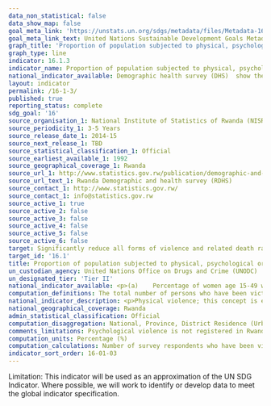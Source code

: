 ```yaml
---
data_non_statistical: false
data_show_map: false
goal_meta_link: 'https://unstats.un.org/sdgs/metadata/files/Metadata-16-01-03.pdf '
goal_meta_link_text: United Nations Sustainable Development Goals Metadata (PDF 217 KB)
graph_title: 'Proportion of population subjected to physical, psychological or sexual violence in the previous 12 months'
graph_type: line
indicator: 16.1.3
indicator_name: Proportion of population subjected to physical, psychological or sexual violence in the previous 12 months
national_indicator_available: Demographic health survey (DHS)  show the percentage of ever-married women and men, respectively, who have experienced physical or sexual violence by any spouse/partner in the past 12 months, by background characteristics. 
layout: indicator
permalink: /16-1-3/
published: true
reporting_status: complete
sdg_goal: '16'
source_organisation_1: National Institute of Statistics of Rwanda (NISR)
source_periodicity_1: 3-5 Years
source_release_date_1: 2014-15
source_next_release_1: TBD
source_statistical_classification_1: Official
source_earliest_available_1: 1992
source_geographical_coverage_1: Rwanda
source_url_1: http://www.statistics.gov.rw/publication/demographic-and-health-survey-20142015-final-report
source_url_text_1: Rwanda Demographic and health survey (RDHS)
source_contact_1: http://www.statistics.gov.rw/ 
source_contact_1: info@statistics.gov.rw
source_active_1: true
source_active_2: false
source_active_3: false
source_active_4: false
source_active_5: false
source_active_6: false
target: Significantly reduce all forms of violence and related death rates everywhere
target_id: '16.1'
title: Proportion of population subjected to physical, psychological or sexual violence in the previous 12 months
un_custodian_agency: United Nations Office on Drugs and Crime (UNODC)
un_designated_tier: 'Tier II'
national_indicator_available: <p>(a)	Percentage of women age 15-49 who have ever experienced sexual violence in the 12 months preceding the survey,</p><p>(b)	Percentage of men age 15-49 who have ever experienced sexual violence in the 12 months preceding the survey,</p><p>(c)	Percentage of women age 15-49 who have ever experienced physical violence in the 12 months preceding the survey.</p>(d)	Percentage of men age 15-49 who have ever experienced physical violence in the 12 months preceding the survey. 
computation_definitions: The total number of persons who have been victim of physical, psychological or sexual violence in the previous 12 months, as a share of the total population.
national_indicator_description: <p>Physical violence; this concept is equivalent to the concept of physical assault, as defined in the International Classification of Crime for Statistical Purposes (ICCS); the intentional or reckless application of physical force inflicted upon the body of a person. This includes serious and minor bodily injuries and serious and minor physical force. According to the ICCS, these are defined as; Serious bodily injury, at minimum, includes gunshot or bullet wounds; knife or stab wounds; severed limbs; broken bones or teeth knocked out; internal injuries; being knocked unconscious; and other severe or critical injuries. Serious physical force, at minimum, includes being shot; stabbed or cut; hit by an object; hit by a thrown object; poisoning and other applications of force with the potential to cause serious bodily injury. Minor bodily injury, at minimum, includes bruises, cuts, scratches, chipped teeth, swelling, black eye and other minor injuries. Minor physical force, at minimum, includes hitting, slapping, pushing, tripping, knocking down and other applications of force with the potential to cause minor bodily injury.</p> Sexual violence (ICCS); Unwanted sexual act, attempt to obtain a sexual act, or contact or communication with unwanted sexual attention without valid consent or with consent as a result of intimidation, force, fraud, coercion, threat, deception, use of drugs or alcohol, or abuse of power or of a position of vulnerability. This includes rape and other forms of sexual assault.
national_geographical_coverage: Rwanda
admin_statistical_classification: Official
computation_disaggregation: National, Province, District Residence (Urban & Rural), Sex, Age, Religion, Marital Status, Education Level, Wealth Quintile, Employment & Number of Living children.
comments_limitations: Psychological violence is not registered in Rwanda DHS
computation_units: Percentage (%)
computation_calculations: Number of survey respondents who have been victim of physical, psychological or sexual violence in the previous 12 months, divided by the total number of survey respondents.
indicator_sort_order: 16-01-03
---
```

Limitation: This indicator will be used as an approximation of the UN SDG Indicator. Where possible, we will work to identify or develop data to meet the global indicator specification. 
